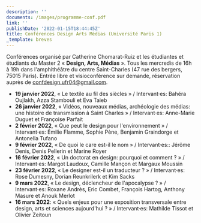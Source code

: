 ```yaml
---
description: ''
documents: /images/programme-conf.pdf
link: ''
publishDate: '2022-01-15T18:44:45Z'
title: Conférences Design Arts Médias (Université Paris 1)
_template: breves
---
```


Conférences organisé par Catherine Chomarat-Ruiz et les étudiantes et étudiants du Master 2 « **Design, Arts, Médias** ». Tous les mercredis de 16h à 19h dans l'amphithéâtre du centre Saint-Charles (47 rue des bergers, 75015 Paris). Entrée libre et visioconférence sur demande, réservation auprès de confdesign.ufr04@gmail.com.

* **19 janvier 2022**, « Le textile au fil des siècles » /  Intervant·es: Bahéra Oujlakh, Azza Stambouli et Eva Taieb
* **26 janvier 2022**, « Vidéos, nouveaux médias, archéologie des médias: une histoire de transmission à Saint Charles » / Intervant·es: Anne-Marie Duguet et Françoise Parfait
* **2 février 2022**, « Que peut le design pour l'environnement » /  Intervant·es: Émilie Flamme, Sophie Pène, Benjamin Graindorge et Antonella Tufano
* **9 février 2022**, « De quoi le care est-il le nom » /  Intervant·es:: Jérôme Denis, Denis Pellerin et Marine Royer
* **16 février 2022**, « Un doctorat en design: pourquoi et comment ? » /  Intervant·es: Margot Laudoux, Camille Mançon et Margaux Moussin
* **23 février 2022**, « Le designer est-il un traducteur ? » / Intervant·es: Rose Dumesny, Dorian Reunkrilerk et Kim Sacks
* **9 mars 2022**, « Le design, déclencheur de l'apocalypse ? » /  Intervant·es: Roxane Andrès, Eric Combet, François Hartog, Anthony Masure et Anouk Merlot
* **16 mars 2022**: « Quels enjeux pour une exposition transversale entre design, arts et sciences aujourd'hui ? » / Intervant·es: Mathilde Tissot et Olivier Zeitoun
